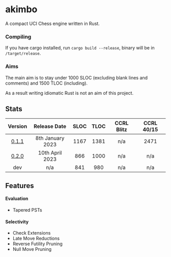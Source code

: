 # akimbo
A compact UCI Chess engine written in Rust.

### Compiling
If you have cargo installed, run `cargo build --release`, binary will be in `/target/release`.

### Aims
The main aim is to stay under 1000 SLOC (excluding blank lines and comments) and 1500 TLOC (including).

As a result writing idiomatic Rust is not an aim of this project.

## Stats
|                           Version                                |     Release Date     | SLOC | TLOC | CCRL Blitz | CCRL 40/15 |
| :---------------------------------------------------------------:|:--------------------:|:----:|:----:|:----------:|:----------:|
| [0.1.1](https://github.com/JacquesRW/akimbo/releases/tag/v0.1.1) |    8th January 2023  | 1167 | 1381 |    n/a     |    2471    |
| [0.2.0](https://github.com/JacquesRW/akimbo/releases/tag/v0.2.0) |   10th   April 2023  |  866 | 1000 |    n/a     |     n/a    |
|                             dev                                  |          n/a         |  841 |  980 |    n/a     |     n/a    |

## Features

#### Evaluation
- Tapered PSTs

#### Selectivity
- Check Extensions
- Late Move Reductions
- Reverse Futility Pruning
- Null Move Pruning

